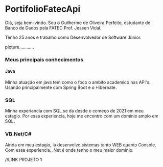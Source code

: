 # PortifolioFatecApi

Olá, seja bem-vindo. Sou o Guilherme de Oliveira Perfeito, estudante de Banco de Dados pela FATEC Prof. Jessen Vidal.

Tenho 25 anos e trabalho como Desenvolvedor de Software Júnior. 

picture............



### Meus principais conhecimentos

#### Java

Minha atuação em java tem como o foco o ambito academico nas API's.
Usando principalmente com Spring Boot e o Hibernate.

### SQL

Minha experiancia com SQL se da desde o começo de 2021 em meu estagio.
Por essa experiencia, hoje me encontro com um dominio amplo em SQL.

### VB.Net/C#

Ainda em meu estagio, la desenvolvo sistemas tanto WEB quanto Console.
Com essa experiencia, .Net é onde tenho o meu maior dominio.


//LINK PROJETO 1






